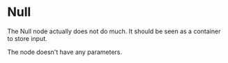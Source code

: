 # Null

The Null node actually does not do much. It should be seen as a container to store input.

The node doesn't have any parameters.

